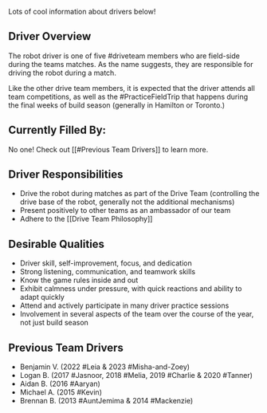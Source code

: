 Lots of cool information about drivers below!
## Driver Overview

The robot driver is one of five #driveteam  members who are field-side during the teams matches. As the name suggests, they are responsible for driving the robot during a match.

Like the other drive team members, it is expected that the driver attends all team competitions, as well as the #PracticeFieldTrip that happens during the final weeks of build season (generally in Hamilton or Toronto.) 

## Currently Filled By:

No one! Check out [[#Previous Team Drivers]] to learn more.
## Driver Responsibilities

- Drive the robot during matches as part of the Drive Team (controlling the drive base of the robot, generally not the additional mechanisms)
- Present positively to other teams as an ambassador of our team
- Adhere to the [[Drive Team Philosophy]]
## Desirable Qualities

- Driver skill, self-improvement, focus, and dedication 
- Strong listening, communication, and teamwork skills
- Know the game rules inside and out
- Exhibit calmness under pressure, with quick reactions and ability to adapt quickly
- Attend and actively participate in many driver practice sessions 
- Involvement in several aspects of the team over the course of the year, not just build season

## Previous Team Drivers

- Benjamin V. (2022 #Leia & 2023 #Misha-and-Zoey)
- Logan B. (2017 #Jasnoor, 2018 #Melia, 2019 #Charlie & 2020 #Tanner)
- Aidan B. (2016 #Aaryan)
- Michael A. (2015 #Kevin)
- Brennan B. (2013 #AuntJemima & 2014 #Mackenzie)